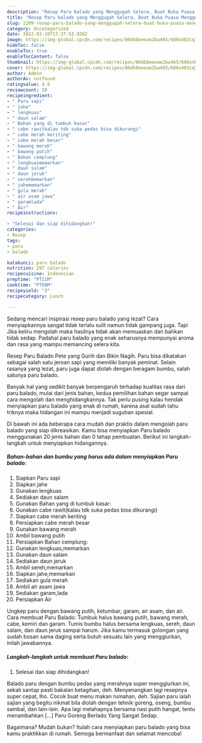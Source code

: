 ```yaml
---
description: "Resep Paru balado yang Menggugah Selera, Buat Buka Puasa Menggugah Selera"
title: "Resep Paru balado yang Menggugah Selera, Buat Buka Puasa Menggugah Selera"
slug: 2209-resep-paru-balado-yang-menggugah-selera-buat-buka-puasa-menggugah-selera
category: Uncategorized
date: 2022-03-10T17:37:53.926Z
image: https://img-global.cpcdn.com/recipes/06db8eeeae2ba465/680x482cq70/paru-balado-foto-resep-utama.jpg
hideToc: false
enableToc: true
enableTocContent: false
thumbnail: https://img-global.cpcdn.com/recipes/06db8eeeae2ba465/680x482cq70/paru-balado-foto-resep-utama.jpg
cover: https://img-global.cpcdn.com/recipes/06db8eeeae2ba465/680x482cq70/paru-balado-foto-resep-utama.jpg
author: Admin
authorAv: notfound
ratingvalue: 4.8
reviewcount: 20
recipeingredient:
- " Paru sapi"
- " jahe"
- " lengkuas"
- " daun salam"
- " Bahan yang di tumbuk kasar"
- " cabe rawitkalau tdk suka pedas bisa dikurangi"
- " cabe merah keriting"
- " cabe merah besar"
- " bawang merah"
- " bawang putih"
- " Bahan cemplung"
- " lengkuasmemarkan"
- " daun salam"
- " daun jeruk"
- " serehmemarkan"
- " jahememarkan"
- " gula merah"
- " air asam jawa"
- " garamlada"
- " Air"
recipeinstructions:

- "Selesai dan siap dihidangkan!"
categories:
- Resep
tags:
- paru
- balado

katakunci: paru balado 
nutrition: 297 calories
recipecuisine: Indonesian
preptime: "PT11M"
cooktime: "PT58M"
recipeyield: "3"
recipecategory: Lunch

---
```



Sedang mencari inspirasi resep paru balado yang lezat? Cara menyiapkannya sangat tidak terlalu sulit namun tidak gampang juga. Tapi Jika keliru mengolah maka hasilnya tidak akan memuaskan dan bahkan tidak sedap. Padahal paru balado yang enak seharusnya mempunyai aroma dan rasa yang mampu memancing selera kita.


Resep Paru Balado Pete yang Gurih dan Bikin Nagih. Paru bisa dikatakan sebagai salah satu jeroan sapi yang memiliki banyak peminat. Selain rasanya yang lezat, paru juga dapat diolah dengan beragam bumbu, salah satunya paru balado.

Banyak hal yang sedikit banyak berpengaruh terhadap kualitas rasa dari paru balado, mulai dari jenis bahan, kedua pemilihan bahan segar sampai cara mengolah dan menghidangkannya. Tak perlu pusing kalau hendak menyiapkan paru balado yang enak di rumah, karena asal sudah tahu triknya maka hidangan ini mampu menjadi suguhan spesial.


Di bawah ini ada beberapa cara mudah dan praktis dalam mengolah paru balado yang siap dikreasikan. Kamu bisa menyiapkan Paru balado menggunakan 20 jenis bahan dan 0 tahap pembuatan. Berikut ini langkah-langkah untuk menyiapkan hidangannya.

<!--inarticleads1-->

##### Bahan-bahan dan bumbu yang harus ada dalam menyiapkan Paru balado:

1. Siapkan  Paru sapi
1. Siapkan  jahe
1. Gunakan  lengkuas
1. Sediakan  daun salam
1. Gunakan  Bahan yang di tumbuk kasar:
1. Gunakan  cabe rawit(kalau tdk suka pedas bisa dikurangi)
1. Siapkan  cabe merah keriting
1. Persiapkan  cabe merah besar
1. Gunakan  bawang merah
1. Ambil  bawang putih
1. Persiapkan  Bahan cemplung:
1. Gunakan  lengkuas,memarkan
1. Gunakan  daun salam
1. Sediakan  daun jeruk
1. Ambil  sereh,memarkan
1. Siapkan  jahe,memarkan
1. Sediakan  gula merah
1. Ambil  air asam jawa
1. Sediakan  garam,lada
1. Persiapkan  Air


Ungkep paru dengan bawang putih, ketumbar, garam, air asam, dan air. Cara membuat Paru Balado: Tumbuk halus bawang putih, bawang merah, cabe, kemiri dan garam. Tumis bumbu halus bersama lengkuas, sereh, daun salam, dan daun jeruk sampai harum. Jika kamu termasuk golongan yang sudah bosan sama daging serta butuh sesuatu lain yang menggiurkan, inilah jawabannya. 

<!--inarticleads2-->

##### Langkah-langkah untuk membuat Paru balado:


1. Selesai dan siap dihidangkan!

Balado paru dengan bumbu pedas yang merahnya super menggiurkan ini, sekali santap pasti bakalan ketagihan, deh. Menyenangkan lagi resepnya super cepat, lho. Cocok buat menu makan rumahan, deh. Sajian paru ialah sajian yang begitu nikmat bila diolah dengan tehnik goreng, oseng, bumbu sambal, dan lain-lain. Apa lagi melahapnya bersama nasi putih hangat, tentu menambahkan […] Paru Goreng Berlado Yang Sangat Sedap. 

Bagaimana? Mudah bukan? Itulah cara menyiapkan paru balado yang bisa kamu praktikkan di rumah. Semoga bermanfaat dan selamat mencoba!
